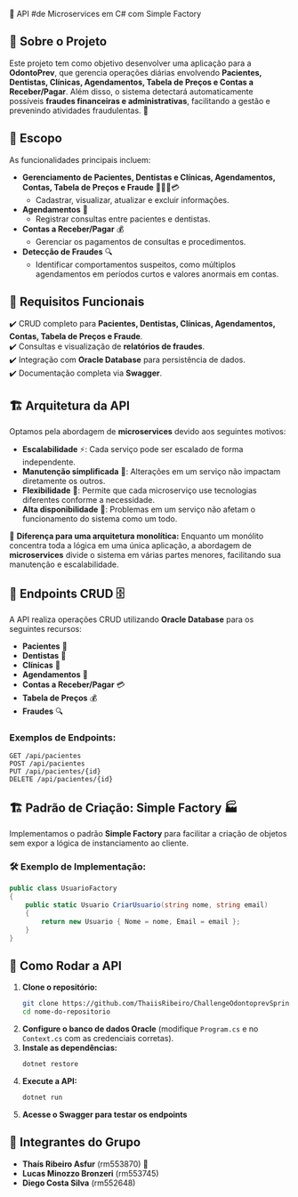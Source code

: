  📌 API #de Microservices em C# com Simple Factory

## 📖 Sobre o Projeto
Este projeto tem como objetivo desenvolver uma aplicação para a **OdontoPrev**, que gerencia operações diárias envolvendo **Pacientes, Dentistas, Clínicas, Agendamentos, Tabela de Preços e Contas a Receber/Pagar**. Além disso, o sistema detectará automaticamente possíveis **fraudes financeiras e administrativas**, facilitando a gestão e prevenindo atividades fraudulentas. 🚀

## 📐 Escopo
As funcionalidades principais incluem:
- **Gerenciamento de Pacientes, Dentistas e Clínicas, Agendamentos, Contas, Tabela de Preços e Fraude** 🏥👨‍⚕️💳
  - Cadastrar, visualizar, atualizar e excluir informações.
- **Agendamentos** 📅
  - Registrar consultas entre pacientes e dentistas.
- **Contas a Receber/Pagar** 💰
  - Gerenciar os pagamentos de consultas e procedimentos.
- **Detecção de Fraudes** 🔍
  - Identificar comportamentos suspeitos, como múltiplos agendamentos em períodos curtos e valores anormais em contas.

## 📝 Requisitos Funcionais
✔️ CRUD completo para **Pacientes, Dentistas, Clínicas, Agendamentos, Contas, Tabela de Preços e Fraude**.  
✔️ Consultas e visualização de **relatórios de fraudes**.  
✔️ Integração com **Oracle Database** para persistência de dados.  
✔️ Documentação completa via **Swagger**.  

## 🏗️ Arquitetura da API
Optamos pela abordagem de **microservices** devido aos seguintes motivos:
- **Escalabilidade** ⚡: Cada serviço pode ser escalado de forma independente.
- **Manutenção simplificada** 🔧: Alterações em um serviço não impactam diretamente os outros.
- **Flexibilidade** 🔀: Permite que cada microserviço use tecnologias diferentes conforme a necessidade.
- **Alta disponibilidade** 📡: Problemas em um serviço não afetam o funcionamento do sistema como um todo.

🔹 **Diferença para uma arquitetura monolítica:** Enquanto um monólito concentra toda a lógica em uma única aplicação, a abordagem de **microservices** divide o sistema em várias partes menores, facilitando sua manutenção e escalabilidade.

## 📌 Endpoints CRUD 🗄️
A API realiza operações CRUD utilizando **Oracle Database** para os seguintes recursos:
- **Pacientes** 👤
- **Dentistas** 🦷
- **Clínicas** 🏥
- **Agendamentos** 📅
- **Contas a Receber/Pagar** 💳
- **Tabela de Preços** 💰
- **Fraudes** 🔍

### Exemplos de Endpoints:
```http
GET /api/pacientes
POST /api/pacientes
PUT /api/pacientes/{id}
DELETE /api/pacientes/{id}
```

## 🏗️ Padrão de Criação: Simple Factory 🏭
Implementamos o padrão **Simple Factory** para facilitar a criação de objetos sem expor a lógica de instanciamento ao cliente.

### 🛠 Exemplo de Implementação:
```csharp
public class UsuarioFactory
{
    public static Usuario CriarUsuario(string nome, string email)
    {
        return new Usuario { Nome = nome, Email = email };
    }
}
```


## 🚀 Como Rodar a API
1. **Clone o repositório:**
   ```sh
   git clone https://github.com/ThaiisRibeiro/ChallengeOdontoprevSprint3.git
   cd nome-do-repositorio
   ```
2. **Configure o banco de dados Oracle** (modifique `Program.cs` e no  `Context.cs`  com as credenciais corretas).
3. **Instale as dependências:**
   ```sh
   dotnet restore
   ```
4. **Execute a API:**
   ```sh
   dotnet run
   ```
5. **Acesse o Swagger para testar os endpoints** 

## 👥 Integrantes do Grupo
- **Thaís Ribeiro Asfur** (rm553870) 🎯
- **Lucas Minozzo Bronzeri** (rm553745)
- **Diego Costa Silva** (rm552648)

